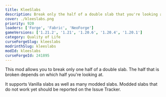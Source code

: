 ```yaml
---
title: KleeSlabs
description: Break only the half of a double slab that you're looking at.
cover: ./kleeslabs.png
priority: 920
loaders: ['Forge', 'Fabric', 'NeoForge']
gameVersions: ['1.21.2', '1.21', '1.20.6', '1.20.4', '1.20.1']
category: Quality of Life
curseForgeSlug: kleeslabs
modrinthSlug: kleeslabs
modId: kleeslabs
curseForgeId: 241895
---
```


This mod allows you to break only one half of a double slab. The half that is broken depends on which half you're looking at.

It supports Vanilla slabs as well as many modded slabs. Modded slabs that do not work yet should be reported on the Issue Tracker.